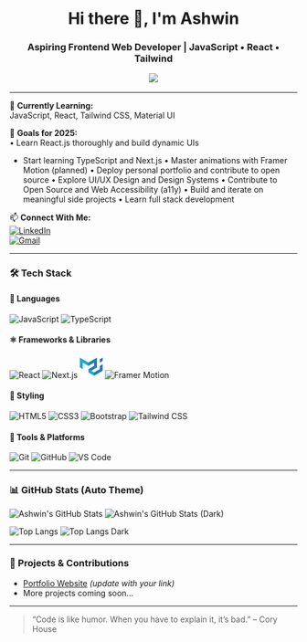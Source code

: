<h1 align="center">Hi there 👋, I'm Ashwin</h1>
<h3 align="center">Aspiring Frontend Web Developer | JavaScript • React • Tailwind</h3>

<p align="center">
  <img src="https://img.shields.io/badge/MODE-DARK-%23000000?style=flat-square&logo=github&logoColor=white" />
</p>

---

🌱 **Currently Learning:**  
JavaScript, React, Tailwind CSS, Material UI

🎯 **Goals for 2025:**  
• Learn React.js thoroughly and build dynamic UIs
- Start learning TypeScript and Next.js
• Master animations with Framer Motion (planned)
• Deploy personal portfolio and contribute to open source
• Explore UI/UX Design and Design Systems
• Contribute to Open Source and Web Accessibility (a11y)
• Build and iterate on meaningful side projects
• Learn full stack development


📫 **Connect With Me:**  
[![LinkedIn](https://img.shields.io/badge/-LinkedIn-0077B5?style=flat&logo=linkedin&logoColor=white)](https://www.linkedin.com/in/ashwin-developer/)  
[![Gmail](https://img.shields.io/badge/-Gmail-D14836?style=flat&logo=gmail&logoColor=white)](mailto:ashwin26u@gmail.com)

---

### 🛠️ Tech Stack

#### 🚀 Languages
<p>
  <img src="https://cdn.jsdelivr.net/gh/devicons/devicon/icons/javascript/javascript-original.svg" width="40" alt="JavaScript" />
  <img src="https://cdn.jsdelivr.net/gh/devicons/devicon/icons/typescript/typescript-original.svg" width="40" alt="TypeScript" />
</p>

#### ⚛️ Frameworks & Libraries
<p>
  <img src="https://cdn.jsdelivr.net/gh/devicons/devicon/icons/react/react-original.svg" width="40" alt="React" />
  <img src="https://cdn.jsdelivr.net/gh/devicons/devicon/icons/nextjs/nextjs-original.svg" width="40" alt="Next.js" />
  <img src="https://raw.githubusercontent.com/devicons/devicon/master/icons/materialui/materialui-original.svg" width="40" alt="Material UI" />
  <img src="https://www.svgrepo.com/show/354122/framer.svg" width="40" alt="Framer Motion" />
</p>

#### 🎨 Styling
<p>
  <img src="https://cdn.jsdelivr.net/gh/devicons/devicon/icons/html5/html5-original.svg" width="40" alt="HTML5" />
  <img src="https://cdn.jsdelivr.net/gh/devicons/devicon/icons/css3/css3-original.svg" width="40" alt="CSS3" />
  <img src="https://cdn.jsdelivr.net/gh/devicons/devicon/icons/bootstrap/bootstrap-original.svg" width="40" alt="Bootstrap" />
  <img src="https://www.vectorlogo.zone/logos/tailwindcss/tailwindcss-icon.svg" width="40" alt="Tailwind CSS" />
</p>

#### 🧰 Tools & Platforms
<p>
  <img src="https://cdn.jsdelivr.net/gh/devicons/devicon/icons/git/git-original.svg" width="40" alt="Git" />
  <img src="https://cdn.jsdelivr.net/gh/devicons/devicon/icons/github/github-original.svg" width="40" alt="GitHub" />
  <img src="https://cdn.jsdelivr.net/gh/devicons/devicon/icons/vscode/vscode-original.svg" width="40" alt="VS Code" />
</p>

---

### 📊 GitHub Stats (Auto Theme)
![Ashwin's GitHub Stats](https://github-readme-stats.vercel.app/api?username=Ashwin-Code26&show_icons=true&theme=default#gh-dark-mode-only)
![Ashwin's GitHub Stats (Dark)](https://github-readme-stats.vercel.app/api?username=Ashwin-Code26&show_icons=true&theme=radical#gh-light-mode-only)

![Top Langs](https://github-readme-stats.vercel.app/api/top-langs/?username=Ashwin-Code26&layout=compact&theme=default#gh-dark-mode-only)
![Top Langs Dark](https://github-readme-stats.vercel.app/api/top-langs/?username=Ashwin-Code26&layout=compact&theme=radical#gh-light-mode-only)

---

### 🚀 Projects & Contributions
- [Portfolio Website](https://your-portfolio-link.com) *(update with your link)*  
- More projects coming soon...

---

> “Code is like humor. When you have to explain it, it’s bad.” – Cory House
